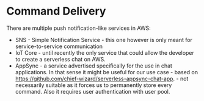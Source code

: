 # Command Delivery

There are multiple push notification-like services in AWS:

* SNS - Simple Notification Service - this one however is only meant for service-to-service communication
* IoT Core - until recently the only service that could allow the developer to create a serverless chat on AWS.
* AppSync - a service advertised specifically for the use in chat applications. In that sense it might be useful for our
use case - based on https://github.com/chief-wizard/serverless-appsync-chat-app. - not necessarily suitable
as it forces us to permanently store every command. Also it requires user authentication with user pool.